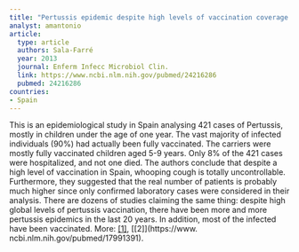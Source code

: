 ```yaml
---
title: "Pertussis epidemic despite high levels of vaccination coverage with acellular pertussis vaccine"
analyst: amantonio
article:
  type: article
  authors: Sala-Farré
  year: 2013
  journal: Enferm Infecc Microbiol Clin.
  link: https://www.ncbi.nlm.nih.gov/pubmed/24216286
  pubmed: 24216286
countries:
- Spain
---
```


This is an epidemiological study in Spain analysing 421 cases of Pertussis, mostly in children under the age of one year. The vast majority of infected individuals (90%) had actually been fully vaccinated. The carriers were mostly fully vaccinated children aged 5-9 years. Only 8% of the 421 cases were hospitalized, and not one died. The authors conclude that despite a high level of vaccination in Spain, whooping cough is totally uncontrollable. Furthermore, they suggested that the real number of patients is probably much higher since only confirmed laboratory cases were considered in their analysis.
There are dozens of studies claiming the same thing: despite high global levels of pertussis vaccination, there have been more and more pertussis epidemics in the last 20 years. In addition, most of the infected have been vaccinated. More: [[1]](http://europepmc.org/abstract/med/16805226), [[2]](https://www. ncbi.nlm.nih.gov/pubmed/17991391).
